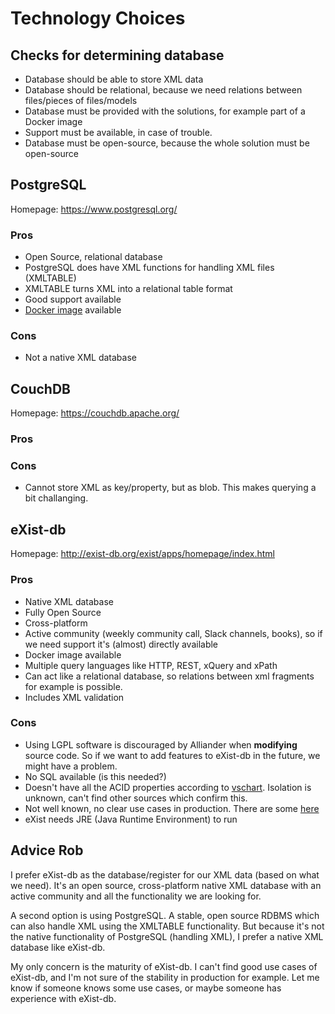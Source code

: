 # Technology Choices
## Checks for determining database
- Database should be able to store XML data
- Database should be relational, because we need relations between files/pieces of files/models
- Database must be provided with the solutions, for example part of a Docker image
- Support must be available, in case of trouble.
- Database must be open-source, because the whole solution must be open-source

## PostgreSQL
Homepage: https://www.postgresql.org/
### Pros
- Open Source, relational database
- PostgreSQL does have XML functions for handling XML files (XMLTABLE)
- XMLTABLE turns XML into a relational table format
- Good support available
- [Docker image](https://hub.docker.com/_/postgres) available

### Cons
- Not a native XML database

## CouchDB
Homepage: https://couchdb.apache.org/
### Pros

### Cons
- Cannot store XML as key/property, but as blob. This makes querying a bit challanging.

## eXist-db
Homepage: http://exist-db.org/exist/apps/homepage/index.html
### Pros
- Native XML database
- Fully Open Source
- Cross-platform
- Active community (weekly community call, Slack channels, books), so if we need support it's (almost) directly available
- Docker image available
- Multiple query languages like HTTP, REST, xQuery and xPath
- Can act like a relational database, so relations between xml fragments for example is possible.
- Includes XML validation

### Cons
- Using LGPL software is discouraged by Alliander when __modifying__ source code. So if we want to add features to eXist-db in the future, we might have a problem.
- No SQL available (is this needed?)
- Doesn't have all the ACID properties according to [vschart](http://vschart.com/compare/exist-db/vs/postgresql). Isolation is unknown, can't find other sources which confirm this.
- Not well known, no clear use cases in production. There are some [here](http://showcases.exist-db.org/exist/apps/Showcases/index.html)
- eXist needs JRE (Java Runtime Environment) to run

## Advice Rob
I prefer eXist-db as the database/register for our XML data (based on what we need). It's an open source, cross-platform native XML database with an active community and all the functionality we are looking for.

A second option is using PostgreSQL. A stable, open source RDBMS which can also handle XML using the XMLTABLE functionality. But because it's not the native functionality of PostgreSQL (handling XML), I prefer a native XML database like eXist-db.

My only concern is the maturity of eXist-db. I can't find good use cases of eXist-db, and I'm not sure of the stability in production for example. Let me know if someone knows some use cases, or maybe someone has experience with eXist-db.